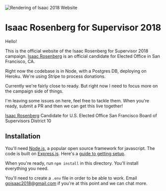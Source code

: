 ![Rendering of Isaac 2018 Website](https://raw.githubusercontent.com/supervisor2018/www/master/public/images/website.png)

# Isaac Rosenberg for Supervisor 2018

Hello! 

This is the official website of the Isaac Rosenberg for Supervisor 2018 campaign. [Isaac Rosenberg](https://facebook.com/2018Rosenberg) is an official candidate for Elected Office in San Francisco, CA.

Right now the codebase is in Node, with a Postgres DB, deploying on Heroku. We're using Stripe to process donations.

Currently we're fairly close to ready. But right now I need to focus more on the campaign side of things. 

I'm leaving some issues on here, feel free to tackle them. When you're ready, submit a PR and then we can get this live together!

[Isaac Rosenberg](https://facebook.com/2018Rosenberg) 
Candidate for U.S. Elected Office
San Francisco Board of Supervisors
District 10

## Installation 

You'll need [Node.js](https://nodejs.org/), a popular open source framework for javascript. The code is built on [Express.js](https://expressjs.com/). Here's a [guide to getting setup](https://www.sitepoint.com/beginners-guide-node-package-manager/). 

When you're ready, run `npm install` in this directory. You'll install everything you need. 

You'll need to create a `.env` file in order to be able to work. Email goisaac2018@gmail.com if you're at this point and we can chat more.




